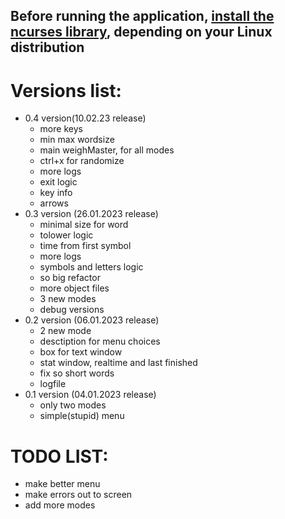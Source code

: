 ## Before running the application, [install the ncurses library](https://www.cyberciti.biz/faq/linux-install-ncurses-library-headers-on-debian-ubuntu-centos-fedora/), depending on your Linux distribution

# Versions list:
- 0.4 version(10.02.23 release)
    - more keys
    - min max wordsize
    - main weighMaster, for all modes
    - ctrl+x for randomize
    - more logs
    - exit logic
    - key info
    - arrows
- 0.3 version (26.01.2023 release)
    - minimal size for word
    - tolower logic
    - time from first symbol
    - more logs
    - symbols and letters logic
    - so big refactor
    - more object files
    - 3 new modes
    - debug versions
- 0.2 version (06.01.2023 release)
    - 2 new mode
    - desctiption for menu choices
    - box for text window
    - stat window, realtime and last finished
    - fix so short words
    - logfile
- 0.1 version (04.01.2023 release)
    - only two modes
    - simple(stupid) menu

# TODO LIST:
* make better menu
* make errors out to screen
* add more modes
